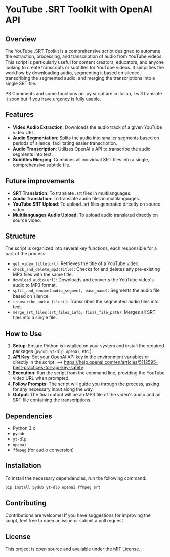 # YouTube .SRT Toolkit with OpenAI API

## Overview
The YouTube .SRT Toolkit is a comprehensive script designed to automate the extraction, processing, and transcription of audio from YouTube videos. This script is particularly useful for content creators, educators, and anyone looking to create transcripts or subtitles for YouTube videos. It simplifies the workflow by downloading audio, segmenting it based on silence, transcribing the segmented audio, and merging the transcriptions into a single SRT file.

PS Comments and some functions on .py script are in italian, I will translate it soon but if you have urgency is fully usable.

## Features
- **Video Audio Extraction**: Downloads the audio track of a given YouTube video URL.
- **Audio Segmentation**: Splits the audio into smaller segments based on periods of silence, facilitating easier transcription.
- **Audio Transcription**: Utilizes OpenAI's API to transcribe the audio segments into text.
- **Subtitles Merging**: Combines all individual SRT files into a single, comprehensive subtitle file.

## Future improvements
- **SRT Translation**: To translate .srt files in multilanguages.
- **Audio Translation**: To translate audio files in multilanguages.
- **YouTube SRT Upload**: To upload .srt files generated directly on source video.
- **Multilanguages Audio Upload**: To upload audio translated directly on source video.

## Structure
The script is organized into several key functions, each responsible for a part of the process:
- `get_video_title(url)`: Retrieves the title of a YouTube video.
- `check_and_delete_mp3(title)`: Checks for and deletes any pre-existing MP3 files with the same title.
- `download_audio(url)`: Downloads and converts the YouTube video's audio to MP3 format.
- `split_and_rename(audio_segment, base_name)`: Segments the audio file based on silence.
- `transcribe_audio_files()`: Transcribes the segmented audio files into text.
- `merge_srt_files(srt_files_info, final_file_path)`: Merges all SRT files into a single file.

## How to Use
1. **Setup**: Ensure Python is installed on your system and install the required packages (`pydub`, `yt-dlp`, `openai`, etc.).
2. **API Key**: Set your OpenAI API key in the environment variables or directly in the script. --> https://help.openai.com/en/articles/5112595-best-practices-for-api-key-safety
3. **Execution**: Run the script from the command line, providing the YouTube video URL when prompted.
4. **Follow Prompts**: The script will guide you through the process, asking for any necessary input along the way.
5. **Output**: The final output will be an MP3 file of the video's audio and an SRT file containing the transcriptions.

## Dependencies
- Python 3.x
- `pydub`
- `yt-dlp`
- `openai`
- `ffmpeg` (for audio conversion)

## Installation
To install the necessary dependencies, run the following command:
```
pip install pydub yt-dlp openai ffmpeg srt
```
## Contributing
Contributions are welcome! If you have suggestions for improving the script, feel free to open an issue or submit a pull request.

## License
This project is open source and available under the [MIT License](LICENSE).

